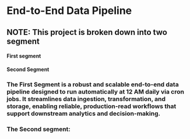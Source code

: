# End-to-End Data Pipeline

## NOTE: This project is broken down into two segment
#### First segment 
#### Second Segment

### The First Segment is a robust and scalable end-to-end data pipeline designed to run automatically at 12 AM daily via cron jobs. It streamlines data ingestion, transformation, and storage, enabling reliable, production-read workflows that support downstream analytics and decision-making.


### The Second segment: 


